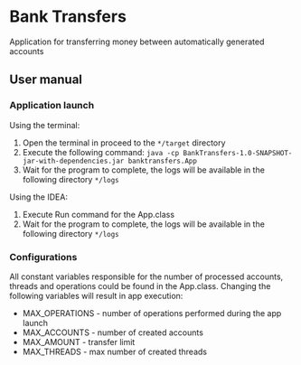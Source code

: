 # Bank Transfers

Application for transferring money between automatically generated accounts

## User manual
### Application launch
Using the terminal:
1. Open the terminal in proceed to the ```*/target``` directory
2. Execute the following command: ```java -cp BankTransfers-1.0-SNAPSHOT-jar-with-dependencies.jar banktransfers.App```
3. Wait for the program to complete, the logs will be available in the following directory ```*/logs```

Using the IDEA:
1. Execute Run command for the App.class
2. Wait for the program to complete, the logs will be available in the following directory ```*/logs```

### Configurations

All constant variables responsible for the number of processed accounts, threads and operations could be found in the App.class. Changing the following variables will result in app execution:
* MAX_OPERATIONS - number of operations performed during the app launch
* MAX_ACCOUNTS - number of created accounts
* MAX_AMOUNT - transfer limit
* MAX_THREADS - max number of created threads
